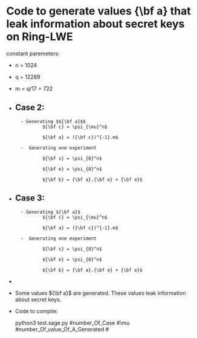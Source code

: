 
# Code to generate values {\bf a} that leak information about secret keys on Ring-LWE
constant paremeters: 
- n = 1024
- q = 12289 
- m = q/17 = 722

- ## Case 2:  
        - Generating $${\bf a}$$   
                ${\bf c} = \psi_{\mu}^n$ 
    
                ${\bf a} = ({\bf c})^{-1}.m$ 
                
        -  Generating one experiment

                ${\bf s} = \psi_{8}^n$ 

                ${\bf e} = \psi_{8}^n$

                ${\bf b} = {\bf a}.{\bf e} + {\bf e}$

- ## Case 3:  
        - Generating ${\bf a}$   
                ${\bf c} = \psi_{\mu}^n$ 
    
                ${\bf a} = ({\bf c})^{-1}.m$ 
                
        -  Generating one experiment

                ${\bf s} = \psi_{8}^n$ 

                ${\bf e} = \psi_{8}^n$

                ${\bf b} = {\bf a}.{\bf e} + {\bf e}$

              
- 
- Some values ${\bf a}$ are generated. These values leak information about secret keys. 

- Code to compile: 

  python3 test.sage.py #number_Of_Case #\mu #number_Of_value_Of_A_Generated # 
    
